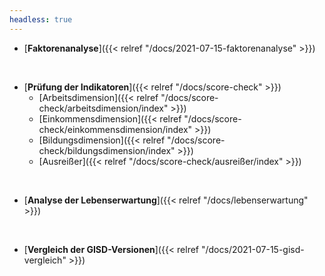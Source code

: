 ```yaml
---
headless: true
---
```


- [**Faktorenanalyse**]({{< relref "/docs/2021-07-15-faktorenanalyse" >}})
<br />

- [**Prüfung der Indikatoren**]({{< relref "/docs/score-check" >}})
  - [Arbeitsdimension]({{< relref "/docs/score-check/arbeitsdimension/index" >}})
  - [Einkommensdimension]({{< relref "/docs/score-check/einkommensdimension/index" >}})
  - [Bildungsdimension]({{< relref "/docs/score-check/bildungsdimension/index" >}})
  - [Ausreißer]({{< relref "/docs/score-check/ausreißer/index" >}})
<br />


- [**Analyse der Lebenserwartung**]({{< relref "/docs/lebenserwartung" >}})
<br />

- [**Vergleich der GISD-Versionen**]({{< relref "/docs/2021-07-15-gisd-vergleich" >}})
<br />



